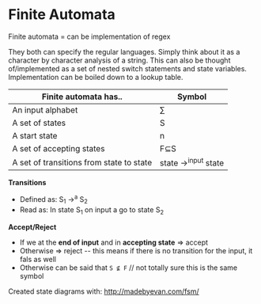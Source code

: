# Finite Automata

Finite automata = can be implementation of regex

They both can specify the regular languages. Simply think about it as a character by character analysis of a string. This can also be thought of/implemented as a set of nested switch statements and state variables. Implementation can be boiled down to a lookup table.

|Finite automata has..|Symbol|
|--|--|
|An input alphabet|∑|
|A set of states|S|
|A start state|n|
|A set of accepting states|F⊆S|
|A set of transitions from state to state|state →<sup>input</sup> state

**Transitions**
* Defined as: S<sub>1</sub> →<sup>a</sup> S<sub>2</sub>
* Read as: In state S<sub>1</sub> on input a go to state S<sub>2</sub>

**Accept/Reject**
* If we at the **end of input** and in **accepting state** => accept
* Otherwise => reject -- this means if there is no transition for the input, it fals as well
* Otherwise can be said that `S ⊈ F` // not totally sure this is the same symbol


Created state diagrams with: http://madebyevan.com/fsm/